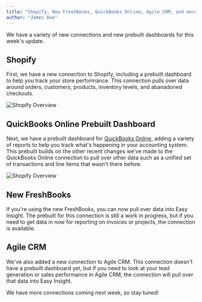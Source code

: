 ```yaml
---
title: "Shopify, New FreshBooks, QuickBooks Online, Agile CRM, and more!"
author: "James Boe"
---
```


We have a variety of new connections and new prebuilt dashboards for this week's update.<!--more-->

<h2 class="productHeader">Shopify</h2>

First, we have a new connection to Shopify, including a prebuilt dashboard to help you track your store performance. This connection pulls over data around orders, customers, products, inventory levels, and abanadoned checkouts.

<img style="max-width:1000px" class="img-fit-responsive" src="https://www.easy-insight.com/images/shopify_overview.jpg" alt="Shopify Overview">

<h2 class="productHeader">QuickBooks Online Prebuilt Dashboard</h2>

Next, we have a prebuilt dashboard for <a href="https://quickbooks.intuit.com/ca/accounting-software/" alt="Acounting Software">QuickBooks Online</a>, adding a variety of reports to help you track what's happening in your accounting system. This prebuilt builds on the other recent changes we've made to the QuickBooks Online connection to pull over other data such as a unified set of transactions and line items that wasn't there before.

<img style="max-width:1000px" class="img-fit-responsive" src="https://www.easy-insight.com/images/qb_overview.jpg" alt="Shopify Overview">

<h2 class="productHeader">New FreshBooks</h2>

If you're using the new FreshBooks, you can now pull over data into Easy Insight. The prebuilt for this connection is still a work in progress, but if you need to get data in now for reporting on invoices or projects, the connection is available.

<h2 class="productHeader">Agile CRM</h2>

We've also added a new connection to Agile CRM. This connection doesn't have a prebuilt dashboard yet, but if you need to look at your lead generation or sales performance in Agile CRM, the connection will pull over that data into Easy Insight.

We have more connections coming next week, so stay tuned! 